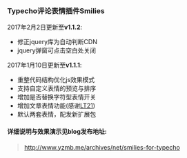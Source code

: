 ### Typecho评论表情插件Smilies
2017年2月2日更新至**v1.1.2**: 
- 修正jquery库为自动判断CDN
- jquery弹窗可点击空白处关闭

2017年1月10日更新至**v1.1.1**: 
- 重整代码结构优化js效果模式
- 支持自定义表情的预览与排序
- 增加是否替换字符型表情开关
- 增加文章表情功能(感谢[LT21](http://lt21.me/archives/12.html))
- 默认两套表情，配发新扩展包

#### 详细说明与效果演示见blog发布地址: 
 > http://www.yzmb.me/archives/net/smilies-for-typecho
